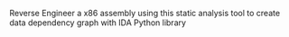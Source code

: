 Reverse Engineer a x86 assembly using this static analysis tool to create data dependency graph with IDA Python library
